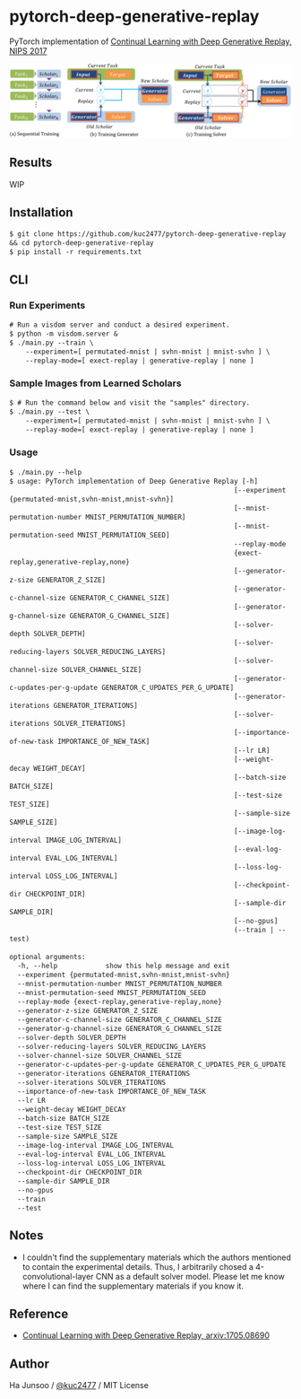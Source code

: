 # pytorch-deep-generative-replay
PyTorch implementation of [Continual Learning with Deep Generative Replay, NIPS 2017](https://arxiv.org/abs/1705.08690)

![model](./arts/model.png)


## Results
WIP


## Installation
```shell
$ git clone https://github.com/kuc2477/pytorch-deep-generative-replay && cd pytorch-deep-generative-replay
$ pip install -r requirements.txt
```

## CLI

### Run Experiments
```shell
# Run a visdom server and conduct a desired experiment.
$ python -m visdom.server &
$ ./main.py --train \
    --experiment=[ permutated-mnist | svhn-mnist | mnist-svhn ] \
    --replay-mode=[ exect-replay | generative-replay | none ]
```

### Sample Images from Learned Scholars
```shell
$ # Run the command below and visit the "samples" directory.
$ ./main.py --test \
    --experiment=[ permutated-mnist | svhn-mnist | mnist-svhn ] \
    --replay-mode=[ exect-replay | generative-replay | none ]
```

### Usage
```shell
$ ./main.py --help
$ usage: PyTorch implementation of Deep Generative Replay [-h]
                                                        [--experiment {permutated-mnist,svhn-mnist,mnist-svhn}]
                                                        [--mnist-permutation-number MNIST_PERMUTATION_NUMBER]
                                                        [--mnist-permutation-seed MNIST_PERMUTATION_SEED]
                                                        --replay-mode
                                                        {exect-replay,generative-replay,none}
                                                        [--generator-z-size GENERATOR_Z_SIZE]
                                                        [--generator-c-channel-size GENERATOR_C_CHANNEL_SIZE]
                                                        [--generator-g-channel-size GENERATOR_G_CHANNEL_SIZE]
                                                        [--solver-depth SOLVER_DEPTH]
                                                        [--solver-reducing-layers SOLVER_REDUCING_LAYERS]
                                                        [--solver-channel-size SOLVER_CHANNEL_SIZE]
                                                        [--generator-c-updates-per-g-update GENERATOR_C_UPDATES_PER_G_UPDATE]
                                                        [--generator-iterations GENERATOR_ITERATIONS]
                                                        [--solver-iterations SOLVER_ITERATIONS]
                                                        [--importance-of-new-task IMPORTANCE_OF_NEW_TASK]
                                                        [--lr LR]
                                                        [--weight-decay WEIGHT_DECAY]
                                                        [--batch-size BATCH_SIZE]
                                                        [--test-size TEST_SIZE]
                                                        [--sample-size SAMPLE_SIZE]
                                                        [--image-log-interval IMAGE_LOG_INTERVAL]
                                                        [--eval-log-interval EVAL_LOG_INTERVAL]
                                                        [--loss-log-interval LOSS_LOG_INTERVAL]
                                                        [--checkpoint-dir CHECKPOINT_DIR]
                                                        [--sample-dir SAMPLE_DIR]
                                                        [--no-gpus]
                                                        (--train | --test)

optional arguments:
  -h, --help            show this help message and exit
  --experiment {permutated-mnist,svhn-mnist,mnist-svhn}
  --mnist-permutation-number MNIST_PERMUTATION_NUMBER
  --mnist-permutation-seed MNIST_PERMUTATION_SEED
  --replay-mode {exect-replay,generative-replay,none}
  --generator-z-size GENERATOR_Z_SIZE
  --generator-c-channel-size GENERATOR_C_CHANNEL_SIZE
  --generator-g-channel-size GENERATOR_G_CHANNEL_SIZE
  --solver-depth SOLVER_DEPTH
  --solver-reducing-layers SOLVER_REDUCING_LAYERS
  --solver-channel-size SOLVER_CHANNEL_SIZE
  --generator-c-updates-per-g-update GENERATOR_C_UPDATES_PER_G_UPDATE
  --generator-iterations GENERATOR_ITERATIONS
  --solver-iterations SOLVER_ITERATIONS
  --importance-of-new-task IMPORTANCE_OF_NEW_TASK
  --lr LR
  --weight-decay WEIGHT_DECAY
  --batch-size BATCH_SIZE
  --test-size TEST_SIZE
  --sample-size SAMPLE_SIZE
  --image-log-interval IMAGE_LOG_INTERVAL
  --eval-log-interval EVAL_LOG_INTERVAL
  --loss-log-interval LOSS_LOG_INTERVAL
  --checkpoint-dir CHECKPOINT_DIR
  --sample-dir SAMPLE_DIR
  --no-gpus
  --train
  --test
```

## Notes
- I couldn't find the supplementary materials which the authors mentioned to contain the experimental details. Thus, I arbitrarily chosed a 4-convolutional-layer CNN as a default solver model. Please let me know where I can find the supplementary materials if you know it.

## Reference
- [Continual Learning with Deep Generative Replay, arxiv:1705.08690](https://arxiv.org/abs/1705.08690)


## Author
Ha Junsoo / [@kuc2477](https://github.com/kuc2477) / MIT License
